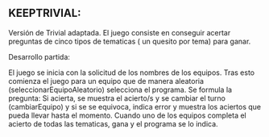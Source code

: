 KEEPTRIVIAL: 
--------------
Versión de Trivial adaptada.
El juego consiste en conseguir acertar preguntas de cinco tipos de tematicas ( un quesito por tema) para ganar.

Desarrollo partida:

El juego se inicia con la solicitud de los nombres de los equipos. Tras esto comienza el juego para un equipo que de manera aleatoria (seleccionarEquipoAleatorio) selecciona el programa.
Se formula la pregunta: Si acierta, se muestra el acierto/s y se cambiar el turno (cambiarEquipo) y si se se equivoca, indica error y muestra los aciertos que pueda llevar hasta el momento.
Cuando uno de los equipos completa el acierto de todas las tematicas, gana y el programa se lo indica.
